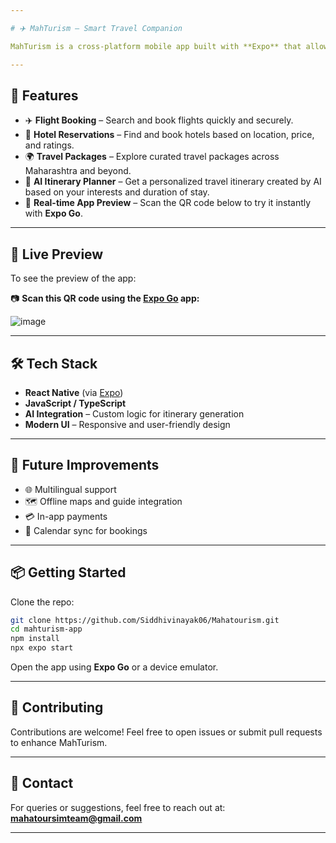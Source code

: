 ```yaml
---

# ✈️ MahTurism – Smart Travel Companion

MahTurism is a cross-platform mobile app built with **Expo** that allows users to seamlessly book **flights**, **hotels**, and **travel packages** all in one place. It also features an integrated **AI-powered itinerary planner** that customizes travel plans based on the user's preferences, making travel planning smarter and easier than ever before.

---
```


## 🚀 Features

* ✈️ **Flight Booking** – Search and book flights quickly and securely.
* 🏨 **Hotel Reservations** – Find and book hotels based on location, price, and ratings.
* 🌍 **Travel Packages** – Explore curated travel packages across Maharashtra and beyond.
* 🤖 **AI Itinerary Planner** – Get a personalized travel itinerary created by AI based on your interests and duration of stay.
* 📱 **Real-time App Preview** – Scan the QR code below to try it instantly with **Expo Go**.

---

## 📲 Live Preview

To see the preview of the app:

📷 **Scan this QR code using the [Expo Go](https://expo.dev/client) app:**

![image](https://github.com/user-attachments/assets/7bcfc31d-13b2-4e3c-a701-b3035f757479)

---

## 🛠️ Tech Stack

* **React Native** (via [Expo](https://expo.dev/))
* **JavaScript / TypeScript**
* **AI Integration** – Custom logic for itinerary generation
* **Modern UI** – Responsive and user-friendly design

---

## 🔮 Future Improvements

* 🌐 Multilingual support
* 🗺️ Offline maps and guide integration
* 💳 In-app payments
* 📅 Calendar sync for bookings

---

## 📦 Getting Started

Clone the repo:

```bash
git clone https://github.com/Siddhivinayak06/Mahatourism.git
cd mahturism-app
npm install
npx expo start
```

Open the app using **Expo Go** or a device emulator.

---

## 🙌 Contributing

Contributions are welcome! Feel free to open issues or submit pull requests to enhance MahTurism.

---

## 📧 Contact

For queries or suggestions, feel free to reach out at: **[mahatoursimteam@gmail.com](mailto:mahatoursimteam@gmail.com)**

---

